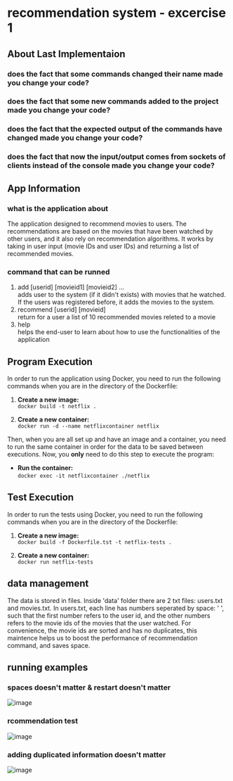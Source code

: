 # recommendation system - excercise 1

## About Last Implementaion
### does the fact that some commands changed their name made you change your code?

### does the fact that some new commands added to the project made you change your code?

### does the fact that the expected output of the commands have changed made you change your code?

### does the fact that now the input/output comes from sockets of clients instead of the console made you change your code?

## App Information
### what is the application about
The application designed to recommend movies to users. The recommendations are based on the movies that have been watched by other users, and it also rely on recommendation algorithms. It works by taking in user input (movie IDs and user IDs) and returning a list of recommended movies.
### command that can be runned
1. add \[userid] \[movieid1] \[movieid2] …  
     adds user to the system (if it didn't exists) with movies that he watched. If the users was registered before, it adds the movies to the system.
3. recommend \[userid] \[movieid]  
     return for a user a list of 10 recommended movies releted to a movie
3. help  
     helps the end-user to learn about how to use the functionalities of the application
## Program Execution

In order to run the application using Docker, you need to run the following commands when you are in the directory of the Dockerfile:

   1. **Create a new image:**  
      `docker build -t netflix .`  

   2. **Create a new container:**  
      `docker run -d --name netflixcontainer netflix`  

Then, when you are all set up and have an image and a container, you need to run the same container in order for the data to be saved between executions. Now, you **only** need to do this step to execute the program:  

   - **Run the container:**  
     `docker exec -it netflixcontainer ./netflix`  
## Test Execution

In order to run the tests using Docker, you need to run the following commands when you are in the directory of the Dockerfile:

   1. **Create a new image:**  
      `docker build -f Dockerfile.tst -t netflix-tests .`  

   2. **Create a new container:**  
      `docker run netflix-tests`
## data management
The data is stored in files. Inside 'data' folder there are 2 txt files: users.txt and movies.txt. In users.txt, each line has numbers seperated by space: ' ', such that the first number refers to the user id, and the other numbers refers to the movie ids of the movies that the user watched. For convenience, the movie ids are sorted and has no duplicates, this maintence helps us to boost the performance of recommendation command, and saves space.
## running examples
### spaces doesn't matter & restart doesn't matter
![image](https://github.com/user-attachments/assets/4fea1103-3798-4b8d-9ec0-4982a0f6603c)
### rcommendation test
![image](https://github.com/user-attachments/assets/78c3e14b-9ceb-4a28-9c38-bfe0d0b894d3)
### adding duplicated information doesn't matter
![image](https://github.com/user-attachments/assets/f276fc99-3d14-4ca3-b9fb-3ec0b144d6cb)


